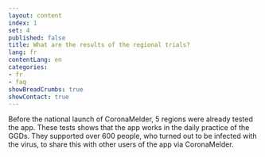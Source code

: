 ```yaml
---
layout: content
index: 1
set: 4
published: false
title: What are the results of the regional trials?
lang: fr
contentLang: en
categories:
- fr
- faq
showBreadCrumbs: true
showContact: true
---
```


Before the national launch of CoronaMelder, 5 regions were already tested the app. These tests shows that the app works in the daily practice of the GGDs. They supported over 600 people, who turned out to be infected with the virus, to share this with other users of the app via CoronaMelder. 
